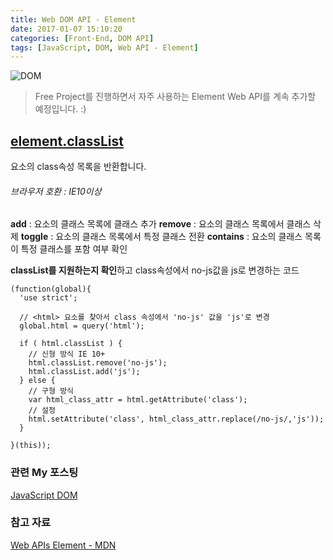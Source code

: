 ```yaml
---
title: Web DOM API - Element
date: 2017-01-07 15:10:20
categories: [Front-End, DOM API]
tags: [JavaScript, DOM, Web API - Element]
---
```


![DOM](/image/dom.png)

>  Free Project를 진행하면서 자주 사용하는 Element Web API를 계속 추가할 예정입니다. :)

## [element.classList](https://developer.mozilla.org/en-US/docs/Web/API/Element/classList)
요소의 class속성 목록을 반환합니다.

###### 브라우저 호환 : IE10이상

**add** : 요소의 클래스 목록에 클래스 추가
**remove** : 요소의 클래스 목록에서 클래스 삭제
**toggle** : 요소의 클래스 목록에서 특정 클래스 전환
**contains** : 요소의 클래스 목록이 특정 클래스를 포함 여부 확인

**classList를 지원하는지 확인**하고 class속성에서 no-js값을 js로 변경하는 코드
```
(function(global){
  'use strict';

  // <html> 요소를 찾아서 class 속성에서 'no-js' 값을 'js'로 변경
  global.html = query('html');

  if ( html.classList ) {
    // 신형 방식 IE 10+
    html.classList.remove('no-js');
    html.classList.add('js');
  } else {
    // 구형 방식
    var html_class_attr = html.getAttribute('class');
    // 설정
    html.setAttribute('class', html_class_attr.replace(/no-js/,'js'));
  }

}(this));
```

### 관련 My 포스팅
[JavaScript DOM](https://sharryhong.github.io/2016/12/28/javascript-dom/)

### 참고 자료
[Web APIs Element - MDN](https://developer.mozilla.org/en-US/docs/Web/API/Element)
